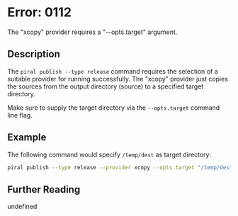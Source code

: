 # Error: 0112

The "xcopy" provider requires a "--opts.target" argument.

## Description

The `piral publish --type release` command requires the selection of a suitable
provider for running successfully. The "xcopy" provider just copies the sources from
the output directory (source) to a specified target directory.

Make sure to supply the target directory via the `--opts.target` command line flag.

## Example

The following command would specify `/temp/dest` as target directory:

```sh
piral publish --type release --provider xcopy --opts.target "/temp/dest"
```

## Further Reading

undefined
